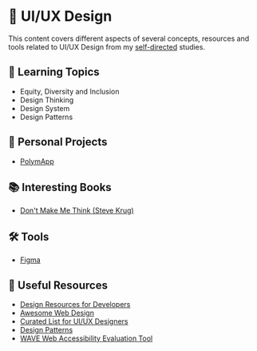 # 👥 UI/UX Design

This content covers different aspects of several concepts, resources and tools related to UI/UX Design from my [self-directed](https://github.com/DanielBrito/self-learning) studies.

## 📑 Learning Topics

- Equity, Diversity and Inclusion
- Design Thinking
- Design System
- Design Patterns

## :rocket: Personal Projects

- [PolymApp](https://github.com/DanielBrito/polymapp)

## 📚 Interesting Books

- [Don't Make Me Think (Steve Krug)](https://www.amazon.com.br/Dont-Make-Think-Revisited-Usability-ebook/dp/B00HJUBRPG)

## 🛠️ Tools

- [Figma](https://www.figma.com)

## 🧰 Useful Resources

- [Design Resources for Developers](https://github.com/DanielBrito/design-resources-for-developers)
- [Awesome Web Design](https://github.com/DanielBrito/awesome-web-design)
- [Curated List for UI/UX Designers](https://github.com/gregjw/ui-ux)
- [Design Patterns](http://ui-patterns.com/patterns)
- [WAVE Web Accessibility Evaluation Tool](https://wave.webaim.org/)

